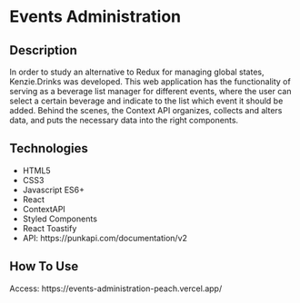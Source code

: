 <h1>Events Administration</h1>
<h2>Description</h2>
<p>In order to study an alternative to Redux for managing global states, Kenzie.Drinks was developed. This web application has the functionality of serving as a beverage list manager for different events, where the user can select a certain beverage and indicate to the list which event it should be added. Behind the scenes, the Context API organizes, collects and alters data, and puts the necessary data into the right components.</p>
<h2>Technologies</h2>
<ul>
    <li>HTML5</li>
    <li>CSS3</li>
    <li>Javascript ES6+</li>
    <li>React</li>
    <li>ContextAPI</li>
    <li>Styled Components</li>
    <li>React Toastify</li>
    <li>API: https://punkapi.com/documentation/v2</li>
</ul>
<h2>How To Use</h2>
<p>Access: https://events-administration-peach.vercel.app/</p>
